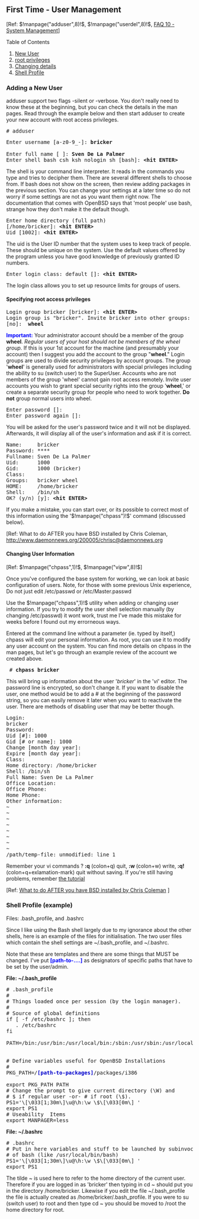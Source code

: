 ## First Time - User Management

&#91;Ref: $!manpage("adduser",8)!$, $!manpage("userdel",8)!$,
[FAQ 10 - System Management](http://www.openbsd.org/faq/faq10.html)]

<div class="toc">

Table of Contents

<ol>
    <li><a href="#instAddUser">New User</a></li>
    <li><a href="#instRootAccess">root privileges</a></li>
    <li><a href="#instchpass">Changing details</a></li>
    <li><a href="#instSHELL">Shell Profile</a></li>
</ol>

</div>

### <a name="instAddUser"></a> Adding a New User

adduser support two flags -silent or -verbose. You don't really need
to know these at the beginning, but you can check the details in the
man pages. Read through the example below and then start adduser to
create your new account with root access privileges.

<pre class="command-line">
# adduser
</pre>
<pre class="screen-output">
Enter username [a-z0-9_-]: <b>bricker</b>
      
Enter full name [ ]: <b>Sven De La Palmer</b> 
Enter shell bash csh ksh nologin sh [bash]: <b>&lt;hit ENTER&gt;</b>
</pre>

The shell is your command line interpreter. It reads in the
commands you type and tries to decipher them. There are several
different shells to choose from. If bash does not show on the screen,
then review adding packages in the previous section. You can change
your settings at a later time so do not worry if some settings are not
as you want them right now. The documentation that comes with OpenBSD
says that 'most people' use bash, strange how they don't make it the
default though.


<pre class="screen-output">
Enter home directory (full path)
[/home/bricker]: <b>&lt;hit ENTER&gt;</b>
Uid [1002]: <b>&lt;hit ENTER&gt;</b>
</pre>

The uid is the User ID number that the system uses to keep track of
people. These should be unique on the system. Use the default values
offered by the program unless you have good knowledge of previously
granted ID numbers.


<pre class="screen-output">
Enter login class: default []: <b>&lt;hit ENTER&gt;</b> 
</pre>

The login class allows you to set up resource limits for groups of
users. 

#### <a name="instRootAccess"></a>Specifying root access privileges 

<pre class="screen-output">
Login group bricker [bricker]: <b>&lt;hit ENTER&gt;</b>
Login group is "bricker". Invite bricker into other groups: guest no 
[no]:  <b>wheel</b> 
</pre>

<b><font color="#0000ff">Important:</font></b> Your administrator
account should be a member of the group <b>wheel</b>. <i>Regular
users of your host should not be members of the wheel group.</i> If
this is your 1st account for the machine (and presumably your account)
then I suggest you add the account to the group "<b>wheel</b>."
Login groups are used to divide security privileges by account
groups. The group '<b>wheel</b>' is generally used for administrators
with special privileges including the ability to su (switch user) to
the SuperUser. Accounts who are not members of the group 'wheel' cannot
gain root access remotely. Invite user accounts you wish to grant
special security rights into the group '<b>wheel</b>,' or create a
separate security group for people who need to work together. 
<b>Do not</b> group normal users into wheel.

<pre class="screen-output">
Enter password []: 
Enter password again []: 
</pre>

 You will be asked for the user's password twice and it will not be
displayed. Afterwards, it will display all of the user's information
and ask if it is correct. 

<pre class="screen-output">
Name:     bricker 
Password: **** 
Fullname: Sven De La Palmer 
Uid:      1000 
Gid:      1000 (bricker) 
Class:    
Groups:   bricker wheel 
HOME:     /home/bricker 
Shell:    /bin/sh 
OK? (y/n) [y]: <b>&lt;hit ENTER&gt;</b> 
</pre>

If you make a mistake, you can start over, or its possible to
correct most of this information using the '$!manpage("chpass")!$' command (discussed
below). 

&#91;Ref: What to do AFTER you have BSD
installed by Chris Coleman,<a
 href="http://www.daemonnews.org/200005/chrisc@daemonnews.org">
http://www.daemonnews.org/200005/chrisc@daemonnews.org</a> 

#### <a name="instchpass"></a>Changing User Information 

 &#91;Ref: $!manpage("chpass",1)!$, $!manpage("vipw",8)!$]

Once you've configured the base system for working, we can look at
basic configuration of users. Note, for those with some previous Unix
experience, Do not just edit /etc/passwd or /etc/Master.passwd 

Use the $!manpage("chpass",1)!$ utility when adding or changing user information. If
you try to modify the user shell selection manually (by changing
/etc/passwd) it wont work, trust me I've made this mistake for weeks
before I found out my errorneous ways. 

Entered at the command line without a parameter (ie. typed by
itself,) chpass will edit your personal information. As root, you can
use it to modify any user account on the system. You can find more
details on chpass in the man pages, but let's go through an example
review of the account we created above.

<pre class="command-line"> # <b>chpass bricker</b> </pre>


This will bring up information about the user '<i>bricker</i>' in
the '<i>vi</i>' editor. The password line is encrypted, so don't change
it. If you want to disable the user, one method would be to add a # at
the beginning of the password string, so you can easily remove it later
when you want to reactivate the user. There are methods of disabling
user that may be better though.


<pre class="screen-output">
Login:
bricker 
Password: 
Uid [#]: 1000 
Gid [# or name]: 1000 
Change [month day year]: 
Expire [month day year]: 
Class: 
Home directory: /home/bricker 
Shell: /bin/sh 
Full Name: Sven De La Palmer 
Office Location: 
Office Phone: 
Home Phone: 
Other information: 
~ 
~ 
~ 
~ 
~ 
~ 
~ 
~ 
/path/temp-file: unmodified: line 1 
</pre>

Remember your vi commands ? <b>:q</b> (colon+q) quit, <b>:w </b>(colon+w)
write, <b>:q!</b> (colon+q+exlamation-mark) quit without saving. If
you're still having problems, remember [the tutorial](http://www.freebsd.org/tutorials/new-users)
 
&#91;Ref: [What to do AFTER you have BSD
installed by Chris Coleman](http://www.daemonnews.org/200005/chrisc@daemonnews.org)
]

### <a name="instSHELL"></a>Shell Profile (example) 

Files: .bash_profile, and .bashrc 

Since I like using the Bash shell largely due to my ignorance about
the other shells, here is an example of the files for initialisation.
The two user files which contain the shell settings are
~/.bash_profile, and ~/.bashrc. 

Note that these are templates and there are some things that MUST be
changed. I've put <b><font color="#0000ff">[path-to-&hellip;.]</font></b>
as designators of specific paths that have to be set by the user/admin.


<b>File: ~/.bash_profile </b>

<pre class="command-line">
# .bash_profile 
# 
# Things loaded once per session (by the login manager). 
# 
# Source of global definitions 
if [ -f /etc/bashrc ]; then 
   . /etc/bashrc 
fi 
    
PATH=/bin:/usr/bin:/usr/local/bin:/sbin:/usr/sbin:/usr/local/sbin:/usr/X11R6/bin
      
  
# Define variables useful for OpenBSD Installations 
# 
PKG_PATH=/<font color="#0000ff"><b><font color="#0000cc">[path-to-packages]</font></b></font>/packages/i386
      
export PKG_PATH PATH 
# Change the prompt to give current directory (\W) and 
# $ if regular user -or- # if root (\$). 
PS1='\[\033[1;30m\]\u@\h:\w \$\[\033[0m\] '
export PS1
# Useability  Items
export MANPAGER=less
</pre>

<b>File: ~/.bashrc</b>

<pre class="config-file">
# .bashrc 
# Put in here variables and stuff to be launched by subinvocations 
# of bash (like /usr/local/bin/bash)
PS1='\[\033[1;30m\]\u@\h:\w \$\[\033[0m\] '
export PS1 
</pre>

The tilde ~ is used here to refer to the home directory of the
current user. Therefore if you are logged in as 'bricker' then typing
in cd ~ should put you in the directory /home/bricker. Likewise if you
edit the file ~/.bash_profile the file is actually created as
/home/bricker/.bash_profile. If you were to su (switch user) to root
and then type cd ~ you should be moved to /root the home directory for
root.